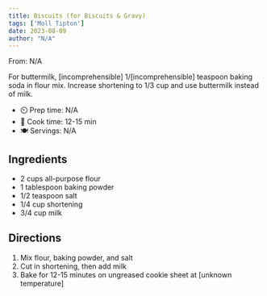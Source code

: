 ```yaml
---
title: Biscuits (for Biscuits & Gravy)
tags: ['Moll Tipton']
date: 2023-08-09
author: "N/A"
---
```

From: N/A

For buttermilk, [incomprehensible] 1/[incomprehensible] teaspoon baking soda in flour mix. Increase shortening to 1/3 cup and use buttermilk instead of milk.

- ⏲️ Prep time: N/A
- 🍳 Cook time: 12-15 min
- 🍽️ Servings: N/A

## Ingredients

- 2 cups all-purpose flour
- 1 tablespoon baking powder
- 1/2 teaspoon salt
- 1/4 cup shortening
- 3/4 cup milk

## Directions

1. Mix flour, baking powder, and salt
2. Cut in shortening, then add milk
3. Bake for 12-15 minutes on ungreased cookie sheet at [unknown temperature]
